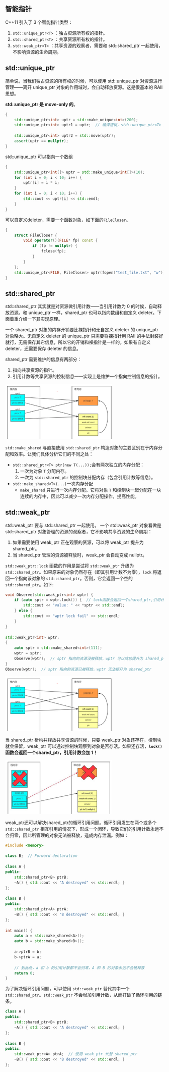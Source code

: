 ## 智能指针

C++11 引入了 3 个智能指针类型：

1. `std::unique_ptr<T>` ：独占资源所有权的指针。
2. `std::shared_ptr<T>` ：共享资源所有权的指针。
3. `std::weak_ptr<T>` ：共享资源的观察者，需要和 std::shared_ptr 一起使用，不影响资源的生命周期。



## std::unique_ptr

简单说，当我们独占资源的所有权的时候，可以使用 std::unique_ptr 对资源进行管理——离开 unique_ptr 对象的作用域时，会自动释放资源。这是很基本的 RAII 思想。

**std::unique_ptr 是 move-only 的**。

```c++
{
    std::unique_ptr<int> uptr = std::make_unique<int>(200);
    std::unique_ptr<int> uptr1 = uptr;  // 编译错误，std::unique_ptr<T> 是 move-only 的

    std::unique_ptr<int> uptr2 = std::move(uptr);
    assert(uptr == nullptr);
}
```

std::unique_ptr 可以指向一个数组

```c++
{
    std::unique_ptr<int[]> uptr = std::make_unique<int[]>(10);
    for (int i = 0; i < 10; i++) {
        uptr[i] = i * i;
    }   
    for (int i = 0; i < 10; i++) {
        std::cout << uptr[i] << std::endl;
    }   
}
```

可以自定义deleter，需要一个函数对象，如下面的`FileCloser`。

```c++
{
    struct FileCloser {
        void operator()(FILE* fp) const {
            if (fp != nullptr) {
                fclose(fp);
            }
        }   
    };  
    std::unique_ptr<FILE, FileCloser> uptr(fopen("test_file.txt", "w"));
}
```



## std::shared_ptr

std::shared_ptr 其实就是对资源做引用计数——当引用计数为 0 的时候，自动释放资源。和 unique_ptr 一样，shared_ptr 也可以指向数组和自定义 deleter。下面着重介绍一下其实现原理。

一个 shared_ptr 对象的内存开销要比裸指针和无自定义 deleter 的 unique_ptr 对象略大。无自定义 deleter 的 unique_ptr 只需要将裸指针用 RAII 的手法封装好就行，无需保存其它信息，所以它的开销和裸指针是一样的。如果有自定义 deleter，还需要保存 deleter 的信息。

shared_ptr 需要维护的信息有两部分：

1. 指向共享资源的指针。
2. 引用计数等共享资源的控制信息——实现上是维护一个指向控制信息的指针。

<img src="./img/shared-ptr-1.png" style="zoom: 33%;" />

`std::make_shared` 与直接使用 `std::shared_ptr` 构造对象的主要区别在于内存分配和效率。让我们具体分析它们的不同之处：

- `std::shared_ptr<T> ptr(new T(...));`会有两次独立的内存分配：
  1. 一次为对象 `T` 分配内存。
  2. 一次为 `std::shared_ptr` 的控制块分配内存（包含引用计数等信息）。
- `std::make_shared<T>(...)`一次内存分配
  - `make_shared` 只进行一次内存分配。它将对象 `T` 和控制块一起分配在一块连续的内存中，因此可以减少一次内存分配操作，提高性能。



## std::weak_ptr

std::weak_ptr 要与 std::shared_ptr 一起使用。 一个 std::weak_ptr 对象看做是 std::shared_ptr 对象管理的资源的观察者，它不影响共享资源的生命周期：

1. 如果需要使用 weak_ptr 正在观察的资源，可以将 weak_ptr 提升为 shared_ptr。
2. 当 shared_ptr 管理的资源被释放时，weak_ptr 会自动变成 nullptr。

`std::weak_ptr::lock` 函数的作用是尝试将 `std::weak_ptr` 升级为 `std::shared_ptr`。如果原来的对象仍然存在（即其引用计数不为零），`lock` 将返回一个指向该对象的 `std::shared_ptr`。否则，它会返回一个空的 `std::shared_ptr`。如下:

```c++
void Observe(std::weak_ptr<int> wptr) {
    if (auto sptr = wptr.lock()) {  // lock函数会返回一个shared_ptr,引用计数会加 1!!!
        std::cout << "value: " << *sptr << std::endl;
    } else {
        std::cout << "wptr lock fail" << std::endl;
    }
}

std::weak_ptr<int> wptr;
{
    auto sptr = std::make_shared<int>(111);
    wptr = sptr;
    Observe(wptr);  // sptr 指向的资源没被释放，wptr 可以成功提升为 shared_ptr
}
Observe(wptr);  // sptr 指向的资源已被释放，wptr 无法提升为 shared_ptr
```

<img src="./img/weak-ptr-1.png" style="zoom: 33%;" />

当 shared_ptr 析构并释放共享资源的时候，只要 weak_ptr 对象还存在，控制块就会保留，weak_ptr 可以通过控制块观察到对象是否存活。如果还存活，**`lock()`函数会返回一个shared_ptr，引用计数会加 1！**

<img src="./img/weak-ptr-2.png" style="zoom: 33%;" />

weak_ptr还可以解决shared_ptr的循环引用问题。循环引用发生在两个或多个 `std::shared_ptr` 相互引用的情况下，形成一个闭环，导致它们的引用计数永远不会归零，因此所管理的对象无法被释放，造成内存泄漏。例如：

```c++
#include <memory>

class B;  // Forward declaration

class A {
public:
    std::shared_ptr<B> ptrB;
    ~A() { std::cout << "A destroyed" << std::endl; }
};

class B {
public:
    std::shared_ptr<A> ptrA;
    ~B() { std::cout << "B destroyed" << std::endl; }
};

int main() {
    auto a = std::make_shared<A>();
    auto b = std::make_shared<B>();

    a->ptrB = b;
    b->ptrA = a;

    // 到此处，a 和 b 的引用计数都不会归零，A 和 B 的对象永远不会被释放
    return 0;
}
```

为了解决循环引用问题，可以使用 `std::weak_ptr` 替代其中一个 `std::shared_ptr`。`std::weak_ptr` 不会增加引用计数，从而打破了循环引用的链条。

```c++
class A {
public:
    std::shared_ptr<B> ptrB;
    ~A() { std::cout << "A destroyed" << std::endl; }
};

class B {
public:
    std::weak_ptr<A> ptrA;  // 使用 weak_ptr 代替 shared_ptr
    ~B() { std::cout << "B destroyed" << std::endl; }
};
```


